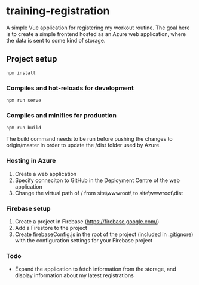 # training-registration
A simple Vue application for registering my workout routine. The goal here is to create a simple frontend hosted as an Azure web application, where the data is sent to some kind of storage. 

## Project setup
```
npm install
```

### Compiles and hot-reloads for development
```
npm run serve
```

### Compiles and minifies for production
```
npm run build
```
The build command needs to be run before pushing the changes to origin/master in order to update the /dist folder used by Azure.

### Hosting in Azure
1. Create a web application
2. Specify conneciton to GitHub in the Deployment Centre of the web application
3. Change the virtual path of / from site\wwwroot\  to site\wwwroot\dist

### Firebase setup
1. Create a project in Firebase (https://firebase.google.com/)
2. Add a Firestore to the project
3. Create firebaseConfig.js in the root of the project (included in .gitignore) with the configuration settings for your Firebase project

### Todo
- Expand the application to fetch information from the storage, and display information about my latest registrations
